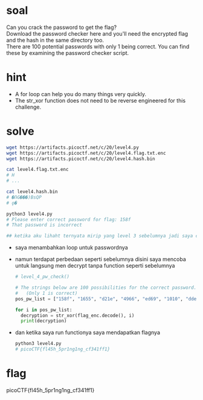 # soal
Can you crack the password to get the flag? \
Download the password checker here and you'll need the encrypted flag and the hash in the same directory too. \
There are 100 potential passwords with only 1 being correct. You can find these by examining the password checker script.

# hint
- A for loop can help you do many things very quickly.
- The str_xor function does not need to be reverse engineered for this challenge.

# solve
```bash
wget https://artifacts.picoctf.net/c/20/level4.py
wget https://artifacts.picoctf.net/c/20/level4.flag.txt.enc
wget https://artifacts.picoctf.net/c/20/level4.hash.bin

cat level4.flag.txt.enc
# H
# ...

cat level4.hash.bin
# �ՌG���)BsQP
# ǫ�

python3 level4.py
# Please enter correct password for flag: 158f
# That password is incorrect

## ketika aku lihaht ternyata mirip yang level 3 sebelumnya jadi saya coba lagi seperti sebelumnya
```

- saya menambahkan loop untuk passwordnya
- namun terdapat perbedaan seperti sebelumnya disini saya mencoba untuk langsung men decrypt tanpa function seperti sebelumnya
  ```py
  # level_4_pw_check()

  # The strings below are 100 possibilities for the correct password.
  #   (Only 1 is correct)
  pos_pw_list = ["158f", "1655", "d21e", "4966", "ed69", "1010", "dded", "844c", "40ab", "a948", "156c", "ab7f", "4a5f", "e38c", "ba12", "f7fd", "d780", "4f4d", "5ba1", "96c5", "55b9", "8a67", "d32b", "aa7a", "514b", "e4e1", "1230", "cd19", "d6dd", "b01f", "fd2f", "7587", "86c2", "d7b8", "55a2", "b77c", "7ffe", "4420", "e0ee", "d8fb", "d748", "b0fe", "2a37", "a638", "52db", "51b7", "5526", "40ed", "5356", "6ad4", "2ddd", "177d", "84ae", "cf88", "97a3", "17ad", "7124", "eff2", "e373", "c974", "7689", "b8b2", "e899", "d042", "47d9", "cca9", "ab2a", "de77", "4654", "9ecb", "ab6e", "bb8e", "b76b", "d661", "63f8", "7095", "567e", "b837", "2b80", "ad4f", "c514", "ffa4", "fc37", "7254", "b48b", "d38b", "a02b", "ec6c", "eacc", "8b70", "b03e", "1b36", "81ff", "77e4", "dbe6", "59d9", "fd6a", "5653", "8b95", "d0e5"]

  for i in pos_pw_list:
    decryption = str_xor(flag_enc.decode(), i)
    print(decryption)
  ``` 

- dan ketika saya run functionya saya mendapatkan flagnya
  ```bash
  python3 level4.py
  # picoCTF{fl45h_5pr1ng1ng_cf341ff1}
  ```

# flag
picoCTF{fl45h_5pr1ng1ng_cf341ff1}